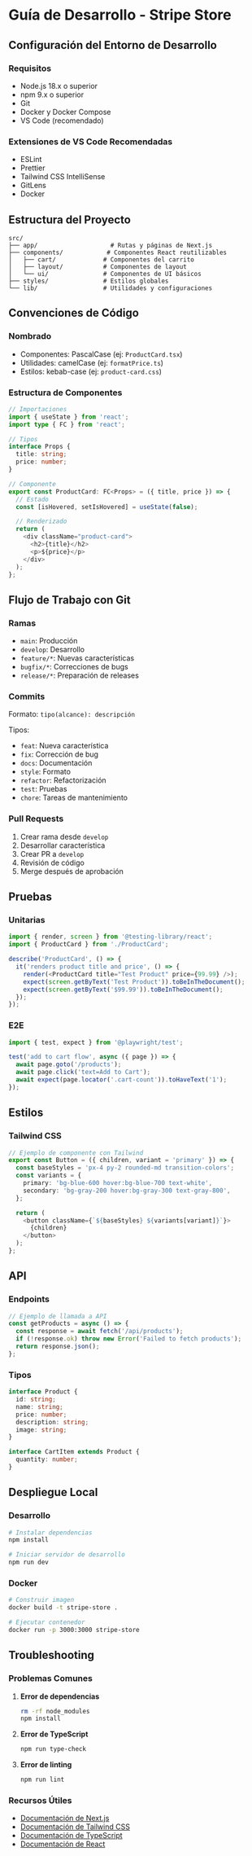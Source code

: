 # Guía de Desarrollo - Stripe Store

## Configuración del Entorno de Desarrollo

### Requisitos
- Node.js 18.x o superior
- npm 9.x o superior
- Git
- Docker y Docker Compose
- VS Code (recomendado)

### Extensiones de VS Code Recomendadas
- ESLint
- Prettier
- Tailwind CSS IntelliSense
- GitLens
- Docker

## Estructura del Proyecto
```
src/
├── app/                    # Rutas y páginas de Next.js
├── components/            # Componentes React reutilizables
│   ├── cart/             # Componentes del carrito
│   ├── layout/           # Componentes de layout
│   └── ui/               # Componentes de UI básicos
├── styles/               # Estilos globales
└── lib/                  # Utilidades y configuraciones
```

## Convenciones de Código

### Nombrado
- Componentes: PascalCase (ej: `ProductCard.tsx`)
- Utilidades: camelCase (ej: `formatPrice.ts`)
- Estilos: kebab-case (ej: `product-card.css`)

### Estructura de Componentes
```typescript
// Importaciones
import { useState } from 'react';
import type { FC } from 'react';

// Tipos
interface Props {
  title: string;
  price: number;
}

// Componente
export const ProductCard: FC<Props> = ({ title, price }) => {
  // Estado
  const [isHovered, setIsHovered] = useState(false);

  // Renderizado
  return (
    <div className="product-card">
      <h2>{title}</h2>
      <p>${price}</p>
    </div>
  );
};
```

## Flujo de Trabajo con Git

### Ramas
- `main`: Producción
- `develop`: Desarrollo
- `feature/*`: Nuevas características
- `bugfix/*`: Correcciones de bugs
- `release/*`: Preparación de releases

### Commits
Formato: `tipo(alcance): descripción`

Tipos:
- `feat`: Nueva característica
- `fix`: Corrección de bug
- `docs`: Documentación
- `style`: Formato
- `refactor`: Refactorización
- `test`: Pruebas
- `chore`: Tareas de mantenimiento

### Pull Requests
1. Crear rama desde `develop`
2. Desarrollar característica
3. Crear PR a `develop`
4. Revisión de código
5. Merge después de aprobación

## Pruebas

### Unitarias
```typescript
import { render, screen } from '@testing-library/react';
import { ProductCard } from './ProductCard';

describe('ProductCard', () => {
  it('renders product title and price', () => {
    render(<ProductCard title="Test Product" price={99.99} />);
    expect(screen.getByText('Test Product')).toBeInTheDocument();
    expect(screen.getByText('$99.99')).toBeInTheDocument();
  });
});
```

### E2E
```typescript
import { test, expect } from '@playwright/test';

test('add to cart flow', async ({ page }) => {
  await page.goto('/products');
  await page.click('text=Add to Cart');
  await expect(page.locator('.cart-count')).toHaveText('1');
});
```

## Estilos

### Tailwind CSS
```typescript
// Ejemplo de componente con Tailwind
export const Button = ({ children, variant = 'primary' }) => {
  const baseStyles = 'px-4 py-2 rounded-md transition-colors';
  const variants = {
    primary: 'bg-blue-600 hover:bg-blue-700 text-white',
    secondary: 'bg-gray-200 hover:bg-gray-300 text-gray-800',
  };

  return (
    <button className={`${baseStyles} ${variants[variant]}`}>
      {children}
    </button>
  );
};
```

## API

### Endpoints
```typescript
// Ejemplo de llamada a API
const getProducts = async () => {
  const response = await fetch('/api/products');
  if (!response.ok) throw new Error('Failed to fetch products');
  return response.json();
};
```

### Tipos
```typescript
interface Product {
  id: string;
  name: string;
  price: number;
  description: string;
  image: string;
}

interface CartItem extends Product {
  quantity: number;
}
```

## Despliegue Local

### Desarrollo
```bash
# Instalar dependencias
npm install

# Iniciar servidor de desarrollo
npm run dev
```

### Docker
```bash
# Construir imagen
docker build -t stripe-store .

# Ejecutar contenedor
docker run -p 3000:3000 stripe-store
```

## Troubleshooting

### Problemas Comunes
1. **Error de dependencias**
   ```bash
   rm -rf node_modules
   npm install
   ```

2. **Error de TypeScript**
   ```bash
   npm run type-check
   ```

3. **Error de linting**
   ```bash
   npm run lint
   ```

### Recursos Útiles
- [Documentación de Next.js](https://nextjs.org/docs)
- [Documentación de Tailwind CSS](https://tailwindcss.com/docs)
- [Documentación de TypeScript](https://www.typescriptlang.org/docs)
- [Documentación de React](https://reactjs.org/docs) 